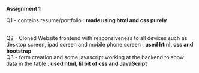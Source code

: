<strong> Assignment 1 </strong> 
<br>
<p>Q1 - contains resume/portfolio : <strong> made using html and css purely </strong>  </p>
<br>
Q2 - Cloned Website frontend with responsiveness to all devices such as desktop screen, ipad screen and mobile phone screen : <strong> used html, css and bootstrap </strong>  
<br>
Q3 - form creation and some javascript working at the backend to show data in the table : <strong> used html, lil bit of css and JavaScript </strong> 
